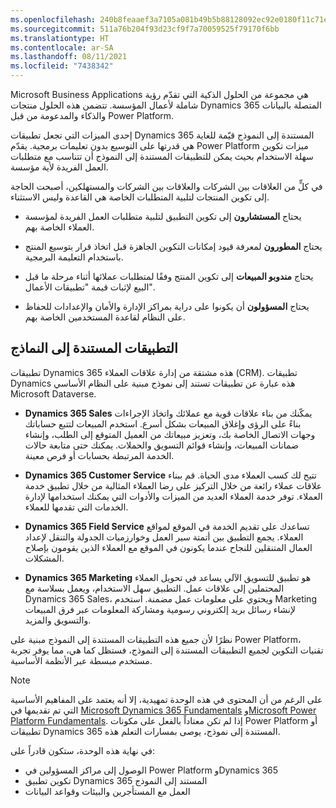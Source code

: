 ```yaml
---
ms.openlocfilehash: 240b8feaaef3a7105a081b49b5b88128092ec92e0180f11c71eff7de81c9d954
ms.sourcegitcommit: 511a76b204f93d23cf9f7a70059525f79170f6bb
ms.translationtype: HT
ms.contentlocale: ar-SA
ms.lasthandoff: 08/11/2021
ms.locfileid: "7438342"
---
```

Microsoft Business Applications هي مجموعة من الحلول الذكية التي تقدّم رؤية شاملة لأعمال المؤسسة. تتضمن هذه الحلول منتجات Dynamics 365 المتصلة بالبيانات والذكاء والمدعومة من قبل Power Platform.

إحدى الميزات التي تجعل تطبيقات Dynamics 365 المستندة إلى النموذج قيّمة للغاية هي قدرتها على التوسيع بدون تعليمات برمجية. يقدّم Power Platform ميزات تكوين سهلة الاستخدام بحيث يمكن للتطبيقات المستندة إلى النموذج أن تتناسب مع متطلبات العمل الفريدة لأية مؤسسة.

في كلٍّ من العلاقات بين الشركات والعلاقات بين الشركات والمستهلكين، أصبحت الحاجة إلى تكوين المنتجات لتلبية المتطلبات الخاصة هي القاعدة وليس الاستثناء.

-   يحتاج **المستشارون** إلى تكوين التطبيق لتلبية متطلبات العمل الفريدة لمؤسسة العملاء الخاصة بهم.

-   يحتاج **المطورون** لمعرفة قيود إمكانات التكوين الجاهزة قبل اتخاذ قرار بتوسيع المنتج باستخدام التعليمة البرمجية.

-   يحتاج **مندوبو المبيعات** إلى تكوين المنتج وفقًا لمتطلبات عملائها أثناء مرحلة ما قبل البيع لإثبات قيمة "تطبيقات الأعمال".

-   يحتاج **المسؤولون** أن يكونوا على دراية بمراكز الإدارة والأمان والإعدادات للحفاظ على النظام لقاعدة المستخدمين الخاصة بهم.

## <a name="model-driven-apps"></a>التطبيقات المستندة إلى النماذج

تطبيقات Dynamics 365 هذه مشتقة من إدارة علاقات العملاء (CRM).
تطبيقات Dynamics هذه عبارة عن تطبيقات تستند إلى نموذج مبنية على النظام الأساسي Microsoft Dataverse.

-   **Dynamics 365 Sales** يمكّنك من بناء علاقات قوية مع عملائك واتخاذ الإجراءات بناءً على الرؤى وإغلاق المبيعات بشكل أسرع. استخدم المبيعات لتتبع حساباتك وجهات الاتصال الخاصة بك، وتعزيز مبيعاتك من العميل المتوقع إلى الطلب، وإنشاء ضمانات المبيعات، وإنشاء قوائم التسويق والحملات. يمكنك حتى متابعة حالات الخدمة المرتبطة بحسابات أو فرص معينة.

-   **Dynamics 365 Customer Service** تتيح لك كسب العملاء مدى الحياة.
    قم ببناء علاقات عملاء رائعة من خلال التركيز على رضا العملاء المثالية من خلال تطبيق خدمة العملاء. توفر خدمة العملاء العديد من الميزات والأدوات التي يمكنك استخدامها لإدارة الخدمات التي تقدمها للعملاء.

-   **Dynamics 365 Field Service** تساعدك على تقديم الخدمة في الموقع لمواقع العملاء. يجمع التطبيق بين أتمتة سير العمل وخوارزميات الجدولة والتنقل لإعداد العمال المتنقلين للنجاح عندما يكونون في الموقع مع العملاء الذين يقومون بإصلاح المشكلات.

-   **Dynamics 365 Marketing** هو تطبيق للتسويق الآلي يساعد في تحويل العملاء المحتملين إلى علاقات عمل. التطبيق سهل الاستخدام، ويعمل بسلاسة مع Dynamics 365 Sales، ويحتوي على معلومات عمل مضمنة.
    استخدم Marketing لإنشاء رسائل بريد إلكتروني رسومية ومشاركة المعلومات عبر فرق المبيعات والتسويق والمزيد.

نظرًا لأن جميع هذه التطبيقات المستندة إلى النموذج مبنية على Power Platform، تقنيات التكوين لجميع التطبيقات المستندة إلى النموذج، فستظل كما هي، مما يوفر تجربة مستخدم مبسطة عبر الأنظمة الأساسية.

> [!NOTE]
> على الرغم من أن المحتوى في هذه الوحدة تمهيدية، إلا أنه يعتمد على المفاهيم الأساسية التي تم تقديمها في [Microsoft Dynamics ‏365 Fundamentals](https://docs.microsoft.com/learn/paths/dynamics-365-fundamentals/) و[Microsoft Power Platform ‏Fundamentals](https://docs.microsoft.com/learn/paths/power-plat-fundamentals/). إذا لم تكن معتاداً بالفعل على مكونات Power Platform أو تطبيقات Dynamics 365 المستندة إلى نموذج، يوصى بمسارات التعلم هذه.

في نهاية هذه الوحدة، ستكون قادراً على:
- الوصول إلى مراكز المسؤولين في Power Platform وDynamics 365
- تكوين تطبيق Dynamics 365 المستند إلى النموذج
- العمل مع المستأجرين والبيئات وقواعد البيانات
